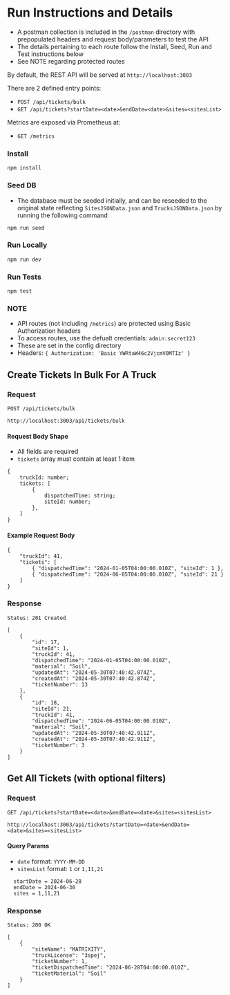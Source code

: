 # Run Instructions and Details

- A postman collection is included in the `/postman` directory with prepopulated headers and request body/parameters to test the API
- The details pertaining to each route follow the Install, Seed, Run and Test instructions below
- See NOTE regarding protected routes

By default, the REST API will be served at `http://localhost:3003`

There are 2 defined entry points:

- `POST /api/tickets/bulk`
- `GET /api/tickets?startDate=<date>&endDate=<date>&sites=<sitesList>`

Metrics are exposed via Prometheus at:

- `GET /metrics`

### Install

```
npm install
```

### Seed DB

- The database must be seeded initially, and can be reseeded to the original state reflecting `SitesJSONData.json` and `TrucksJSONData.json` by running the following command

```
npm run seed
```

### Run Locally

```
npm run dev
```

### Run Tests

```
npm test
```

### NOTE

- API routes (not including `/metrics`) are protected using Basic Authorization headers
- To access routes, use the defualt credentials: `admin:secret123`
- These are set in the config directory
- Headers: `{ Authorization: 'Basic YWRtaW46c2VjcmV0MTIz' }`

## Create Tickets In Bulk For A Truck

### Request

`POST /api/tickets/bulk`

```
http://localhost:3003/api/tickets/bulk
```

#### Request Body Shape

- All fields are required
- `tickets` array must contain at least 1 item

```
{
    truckId: number;
    tickets: [
        {
            dispatchedTime: string;
            siteId: number;
        },
    ]
}
```

#### Example Request Body

```
{
    "truckId": 41,
    "tickets": [
        { "dispatchedTime": "2024-01-05T04:00:00.010Z", "siteId": 1 },
        { "dispatchedTime": "2024-06-05T04:00:00.010Z", "siteId": 21 }
    ]
}
```

### Response

```
Status: 201 Created

[
    {
        "id": 17,
        "siteId": 1,
        "truckId": 41,
        "dispatchedTime": "2024-01-05T04:00:00.010Z",
        "material": "Soil",
        "updatedAt": "2024-05-30T07:40:42.874Z",
        "createdAt": "2024-05-30T07:40:42.874Z",
        "ticketNumber": 13
    },
    {
        "id": 18,
        "siteId": 21,
        "truckId": 41,
        "dispatchedTime": "2024-06-05T04:00:00.010Z",
        "material": "Soil",
        "updatedAt": "2024-05-30T07:40:42.911Z",
        "createdAt": "2024-05-30T07:40:42.911Z",
        "ticketNumber": 3
    }
]
```

## Get All Tickets (with optional filters)

### Request

`GET /api/tickets?startDate=<date>&endDate=<date>&sites=<sitesList>`

```
http://localhost:3003/api/tickets?startDate=<date>&endDate=<date>&sites=<sitesList>
```

#### Query Params

- `date` format: `YYYY-MM-DD`
- `sitesList` format: `1` or `1,11,21`

```
  startDate = 2024-06-28
  endDate = 2024-06-30
  sites = 1,11,21
```

### Response

```
Status: 200 OK

[
    {
        "siteName": "MATRIXITY",
        "truckLicense": "3spej",
        "ticketNumber": 1,
        "ticketDispatchedTime": "2024-06-28T04:00:00.010Z",
        "ticketMaterial": "Soil"
    }
]
```
